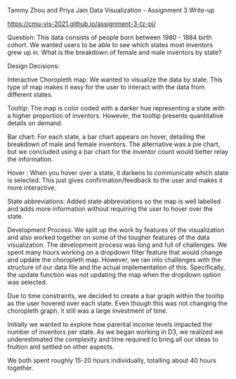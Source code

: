 Tammy Zhou and Priya Jain
Data Visualization - Assignment 3 Write-up

https://cmu-vis-2021.github.io/assignment-3-tz-pj/

Question: This data consists of people born between 1980 - 1884 birth cohort. We wanted users to be able to see which states most inventors grew up in. What is the breakdown of female and male inventors by state? 

Design Decisions: 

Interactive Choropleth map: We wanted to visualize the data by state. This type of map makes it easy for the user to interact with the data from different states.

Tooltip: The map is color coded with a darker hue representing a state with a higher proportion of inventors. However, the tooltip presents quantitative details on demand.

Bar chart: For each state, a bar chart appears on hover, detailing the breakdown of male and female inventors. The alternative was a pie chart, but we concluded using a bar chart for the inventor count would better relay the information.

Hover : When you hover over a state, it darkens to communicate which state is selected. This just gives confirmation/feedback to the user and makes it more interactive.

State abbreviations: Added state abbreviations so the map is well labelled and adds more information without requiring the user to hover over the state.


Development Process: 
We split up the work by features of the visualization and also worked together on some of the tougher features of the data visualization. The development process was long and full of challenges. We spent many hours working on a dropdown filter feature that would change and update the choropleth map. However, we ran into challenges with the structure of our data file and the actual implementation of this. Specifically, the update function was not updating the map when the dropdown option was selected. 

Due to time constraints, we decided to create a bar graph within the tooltip as the user hovered over each state. Even though this was not changing the choropleth graph, it still was a large investment of time. 

Initially we wanted to explore how parental income levels impacted the number of inventors per state. As we began working in D3, we realized we underestimated the complexity and time required to bring all our ideas to fruition and settled on other aspects.


We both spent roughly 15-20 hours individually, totalling about 40 hours together.

